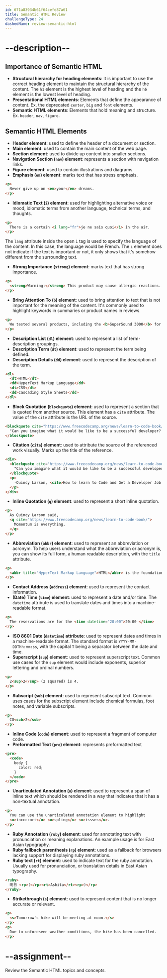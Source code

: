 ```yaml
---
id: 671a83934b61f64cefe87a61
title: Semantic HTML Review
challengeType: 24
dashedName: review-semantic-html
---
```


# --description--

## Importance of Semantic HTML

- **Structural hierarchy for heading elements**: It is important to use the correct heading element to maintain the structural hierarchy of the content. The `h1` element is the highest level of heading and the `h6` element is the lowest level of heading.
- **Presentational HTML elements**: Elements that define the appearance of content. Ex. the deprecated `center`, `big` and `font` elements.
- **Semantic HTML elements**: Elements that hold meaning and structure. Ex. `header`, `nav`, `figure`.

## Semantic HTML Elements

- **Header element**: used to define the header of a document or section.
- **Main element**: used to contain the main content of the web page.
- **Section element**: used to divide up content into smaller sections.
- **Navigation Section (`nav`) element**: represents a section with navigation links.
- **Figure element**: used to contain illustrations and diagrams.
- **Emphasis (`em`) element**: marks text that has stress emphasis.

```html
<p>
  Never give up on <em>your</em> dreams.
</p>
```

- **Idiomatic Text (`i`) element**: used for highlighting alternative voice or mood, idiomatic terms from another language, technical terms, and thoughts.

```html
<p>
  There is a certain <i lang="fr">je ne sais quoi</i> in the air.
</p>
```

The `lang` attribute inside the open `i` tag is used to specify the language of the content. In this case, the language would be French. The `i` element does not indicate if the text is important or not, it only shows that it's somehow different from the surrounding text.

- **Strong Importance (`strong`) element**: marks text that has strong importance.

```html
<p>
  <strong>Warning:</strong> This product may cause allergic reactions.
</p>
```

- **Bring Attention To (`b`) element**: used to bring attention to text that is not important for the meaning of the content. It's commonly used to highlight keywords in summaries or product names in reviews.

```html
<p>
  We tested several products, including the <b>SuperSound 3000</b> for audio quality, the <b>QuickCharge Pro</b> for fast charging, and the <b>Ecoclean Vacuum</b> for cleaning. The first two performed well, but the <b>Ecoclean Vacuum</b> did not meet expectations.
</p>
```

- **Description List (`dl`) element**: used to represent a list of term-description groupings.
- **Description Term (`dt`) element**: used to represent the term being defined.
- **Description Details (`dd`) element**: used to represent the description of the term.

```html
<dl>
  <dt>HTML</dt>
  <dd>HyperText Markup Language</dd>
  <dt>CSS</dt>
  <dd>Cascading Style Sheets</dd>
</dl>
```

- **Block Quotation (`blockquote`) element**: used to represent a section that is quoted from another source. This element has a `cite` attribute. The value of the `cite` attribute is the URL of the source.

```html
<blockquote cite="https://www.freecodecamp.org/news/learn-to-code-book/">
  "Can you imagine what it would be like to be a successful developer? To have built software systems that people rely upon?"
</blockquote>
```

- **Citation (`cite`) element**: used to attribute the source of the referenced work visually. Marks up the title of the reference.

```html
<div>
  <blockquote cite="https://www.freecodecamp.org/news/learn-to-code-book/">
    "Can you imagine what it would be like to be a successful developer? To have built software systems that people rely upon?"
  </blockquote>
  <p>
    -Quincy Larson, <cite>How to learn to Code and Get a Developer Job [Full Book].</cite>
  </p>
</div>
```

- **Inline Quotation (`q`) element**: used to represent a short inline quotation.

```html
<p>
  As Quincy Larson said,
  <q cite="https://www.freecodecamp.org/news/learn-to-code-book/">
    Momentum is everything.
  </q>
</p>
```

- **Abbreviation (`abbr`) element**: used to represent an abbreviation or acronym. To help users understand what the abbreviation or acronym is, you can show its full form, a human readable description, with the `title` attribute.

```html
<p>
  <abbr title="HyperText Markup Language">HTML</abbr> is the foundation of the web.
</p>
```

- **Contact Address (`address`) element**: used to represent the contact information.
- **(Date) Time (`time`) element**: used to represent a date and/or time. The `datetime` attribute is used to translate dates and times into a machine-readable format.

```html
<p>
  The reservations are for the <time datetime="20:00">20:00 </time>
</p>
```

- **ISO 8601 Date (`datetime`) attribute**: used to represent dates and times in a machine-readable format. The standard format is `YYYY-MM-DDThh:mm:ss`, with the capital `T` being a separator between the date and time.
- **Superscript (`sup`) element**: used to represent superscript text. Common use cases for the `sup` element would include exponents, superior lettering and ordinal numbers.

```html
<p>
  2<sup>2</sup> (2 squared) is 4.
</p>
```

- **Subscript (`sub`) element**: used to represent subscript text. Common uses cases for the subscript element include chemical formulas, foot notes, and variable subscripts.

```html
<p>
  CO<sub>2</sub>
</p>
```

- **Inline Code (`code`) element**: used to represent a fragment of computer code.
- **Preformatted Text (`pre`) element**: represents preformatted text

```html
<pre>
  <code>
    body {
      color: red;
    }
  </code>
</pre>
```

- **Unarticulated Annotation (`u`) element**: used to represent a span of inline text which should be rendered in a way that indicates that it has a non-textual annotation.

```html
<p>
  You can use the unarticulated annotation element to highlight
  <u>inccccort</u> <u>spling</u> <u>issses</u>.
</p>
```

- **Ruby Annotation (`ruby`) element**: used for annotating text with pronunciation or meaning explanations. An example usage is for East Asian typography.
- **Ruby fallback parenthesis (`rp`) element**: used as a fallback for browsers lacking support for displaying ruby annotations.
- **Ruby text (`rt`) element**: used to indicate text for the ruby annotation. Usually used for pronunciation, or translation details in East Asian typography.

```html
<ruby>
  明日 <rp>(</rp><rt>Ashita</rt><rp>)</rp>
</ruby>
```

- **Strikethrough (`s`) element**: used to represent content that is no longer accurate or relevant.

```html
<p>
  <s>Tomorrow's hike will be meeting at noon.</s>
</p>
<p>
  Due to unforeseen weather conditions, the hike has been cancelled.
</p>
```

# --assignment--

Review the Semantic HTML topics and concepts.
